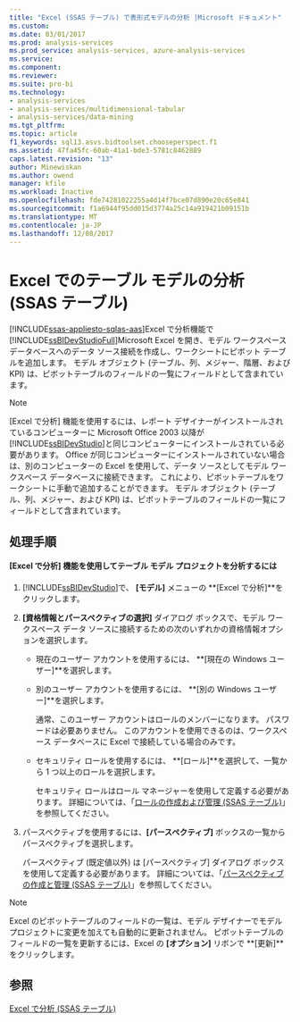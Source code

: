 ```yaml
---
title: "Excel (SSAS テーブル) で表形式モデルの分析 |Microsoft ドキュメント"
ms.custom: 
ms.date: 03/01/2017
ms.prod: analysis-services
ms.prod_service: analysis-services, azure-analysis-services
ms.service: 
ms.component: 
ms.reviewer: 
ms.suite: pro-bi
ms.technology:
- analysis-services
- analysis-services/multidimensional-tabular
- analysis-services/data-mining
ms.tgt_pltfrm: 
ms.topic: article
f1_keywords: sql13.asvs.bidtoolset.chooseperspect.f1
ms.assetid: 47fa45fc-60ab-41a1-bde3-5781c8462889
caps.latest.revision: "13"
author: Minewiskan
ms.author: owend
manager: kfile
ms.workload: Inactive
ms.openlocfilehash: fde74281022255a4d14f7bce07d890e20c65e841
ms.sourcegitcommit: f1a6944f95dd015d3774a25c14a919421b09151b
ms.translationtype: MT
ms.contentlocale: ja-JP
ms.lasthandoff: 12/08/2017
---
```

# <a name="analyze-a-tabular-model-in-excel-ssas-tabular"></a>Excel でのテーブル モデルの分析 (SSAS テーブル)
[!INCLUDE[ssas-appliesto-sqlas-aas](../../includes/ssas-appliesto-sqlas-aas.md)]Excel で分析機能で[!INCLUDE[ssBIDevStudioFull](../../includes/ssbidevstudiofull-md.md)]Microsoft Excel を開き、モデル ワークスペース データベースへのデータ ソース接続を作成し、ワークシートにピボット テーブルを追加します。 モデル オブジェクト (テーブル、列、メジャー、階層、および KPI) は、ピボットテーブルのフィールドの一覧にフィールドとして含まれています。  
  
> [!NOTE]  
>  [Excel で分析] 機能を使用するには、レポート デザイナーがインストールされているコンピューターに Microsoft Office 2003 以降が [!INCLUDE[ssBIDevStudio](../../includes/ssbidevstudio-md.md)]と同じコンピューターにインストールされている必要があります。 Office が同じコンピューターにインストールされていない場合は、別のコンピューターの Excel を使用して、データ ソースとしてモデル ワークスペース データベースに接続できます。 これにより、ピボットテーブルをワークシートに手動で追加することができます。 モデル オブジェクト (テーブル、列、メジャー、および KPI) は、ピボットテーブルのフィールドの一覧にフィールドとして含まれています。  
  
## <a name="tasks"></a>処理手順  
  
#### <a name="to-analyze-a-tabular-model-project-by-using-the-analyze-in-excel-feature"></a>[Excel で分析] 機能を使用してテーブル モデル プロジェクトを分析するには  
  
1.  [!INCLUDE[ssBIDevStudio](../../includes/ssbidevstudio-md.md)]で、 **[モデル]** メニューの **[Excel で分析]**をクリックします。  
  
2.  **[資格情報とパースペクティブの選択]** ダイアログ ボックスで、モデル ワークスペース データ ソースに接続するための次のいずれかの資格情報オプションを選択します。  
  
    -   現在のユーザー アカウントを使用するには、 **[現在の Windows ユーザー]**を選択します。  
  
    -   別のユーザー アカウントを使用するには、 **[別の Windows ユーザー]**を選択します。  
  
         通常、このユーザー アカウントはロールのメンバーになります。 パスワードは必要ありません。 このアカウントを使用できるのは、ワークスペース データベースに Excel で接続している場合のみです。  
  
    -   セキュリティ ロールを使用するには、 **[ロール]**を選択して、一覧から 1 つ以上のロールを選択します。  
  
         セキュリティ ロールはロール マネージャーを使用して定義する必要があります。 詳細については、「[ロールの作成および管理 (SSAS テーブル)](../../analysis-services/tabular-models/create-and-manage-roles-ssas-tabular.md)」を参照してください。  
  
3.  パースペクティブを使用するには、**[パースペクティブ]** ボックスの一覧からパースペクティブを選択します。  
  
     パースペクティブ (既定値以外) は [パースペクティブ] ダイアログ ボックスを使用して定義する必要があります。 詳細については、「[パースペクティブの作成と管理 (SSAS テーブル)](../../analysis-services/tabular-models/create-and-manage-perspectives-ssas-tabular.md)」を参照してください。  
  
> [!NOTE]  
>  Excel のピボットテーブルのフィールドの一覧は、モデル デザイナーでモデル プロジェクトに変更を加えても自動的に更新されません。 ピボットテーブルのフィールドの一覧を更新するには、Excel の **[オプション]** リボンで **[更新]**をクリックします。  
  
## <a name="see-also"></a>参照  
 [Excel で分析 (SSAS テーブル)](../../analysis-services/tabular-models/analyze-in-excel-ssas-tabular.md)  
  
  
